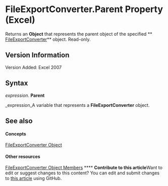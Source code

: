 
# FileExportConverter.Parent Property (Excel)

Returns an  **Object** that represents the parent object of the specified ** [FileExportConverter](299f018e-0dfa-c101-7538-4a285918ac20.md)** object. Read-only.


## Version Information

Version Added: Excel 2007 


## Syntax

 _expression_. **Parent**

 _expression_A variable that represents a  **FileExportConverter** object.


## See also


#### Concepts


 [FileExportConverter Object](299f018e-0dfa-c101-7538-4a285918ac20.md)
#### Other resources


 [FileExportConverter Object Members](f1ba5cfe-99f8-c6f7-c8c8-f4122d8cde6b.md)
****   **Contribute to this article**Want to edit or suggest changes to this content? You can edit and submit changes to  [this article](https://github.com/jhershey00/VBA_Excel_Test/OpenXMLCon/articles/a8dd4d58-b5b3-125e-decb-49d2e169b6af.md) using GitHub.

